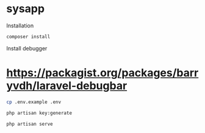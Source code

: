 # sysapp

Installation
```sh
composer install
```

Install debugger
# https://packagist.org/packages/barryvdh/laravel-debugbar

```sh
cp .env.example .env 

php artisan key:generate

php artisan serve
```
